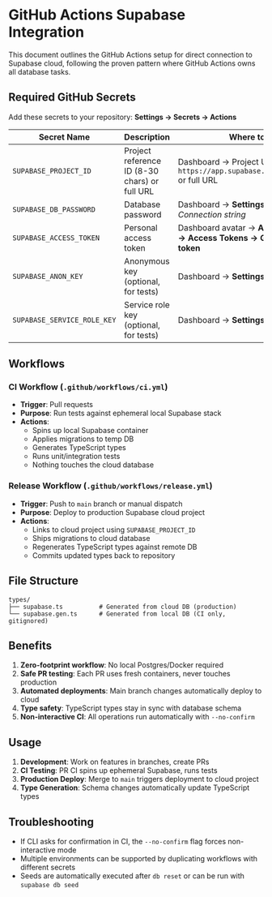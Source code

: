 # GitHub Actions Supabase Integration

This document outlines the GitHub Actions setup for direct connection to Supabase cloud, following the proven pattern where GitHub Actions owns all database tasks.

## Required GitHub Secrets

Add these secrets to your repository: **Settings → Secrets → Actions**

| Secret Name | Description | Where to Find |
|-------------|-------------|---------------|
| `SUPABASE_PROJECT_ID` | Project reference ID (8-30 chars) or full URL | Dashboard → Project URL `https://app.supabase.com/project/<ref>` or full URL |
| `SUPABASE_DB_PASSWORD` | Database password | Dashboard → **Settings → Database** → *Connection string* |
| `SUPABASE_ACCESS_TOKEN` | Personal access token | Dashboard avatar → **Account Settings → Access Tokens → Generate new token** |
| `SUPABASE_ANON_KEY` | Anonymous key (optional, for tests) | Dashboard → **Settings → API** |
| `SUPABASE_SERVICE_ROLE_KEY` | Service role key (optional, for tests) | Dashboard → **Settings → API** |

## Workflows

### CI Workflow (`.github/workflows/ci.yml`)
- **Trigger**: Pull requests
- **Purpose**: Run tests against ephemeral local Supabase stack
- **Actions**: 
  - Spins up local Supabase container
  - Applies migrations to temp DB
  - Generates TypeScript types
  - Runs unit/integration tests
  - Nothing touches the cloud database

### Release Workflow (`.github/workflows/release.yml`)
- **Trigger**: Push to `main` branch or manual dispatch
- **Purpose**: Deploy to production Supabase cloud project
- **Actions**:
  - Links to cloud project using `SUPABASE_PROJECT_ID`
  - Ships migrations to cloud database
  - Regenerates TypeScript types against remote DB
  - Commits updated types back to repository

## File Structure

```
types/
├── supabase.ts          # Generated from cloud DB (production)
└── supabase.gen.ts      # Generated from local DB (CI only, gitignored)
```

## Benefits

1. **Zero-footprint workflow**: No local Postgres/Docker required
2. **Safe PR testing**: Each PR uses fresh containers, never touches production
3. **Automated deployments**: Main branch changes automatically deploy to cloud
4. **Type safety**: TypeScript types stay in sync with database schema
5. **Non-interactive CI**: All operations run automatically with `--no-confirm`

## Usage

1. **Development**: Work on features in branches, create PRs
2. **CI Testing**: PR CI spins up ephemeral Supabase, runs tests
3. **Production Deploy**: Merge to `main` triggers deployment to cloud project
4. **Type Generation**: Schema changes automatically update TypeScript types

## Troubleshooting

- If CLI asks for confirmation in CI, the `--no-confirm` flag forces non-interactive mode
- Multiple environments can be supported by duplicating workflows with different secrets
- Seeds are automatically executed after `db reset` or can be run with `supabase db seed`